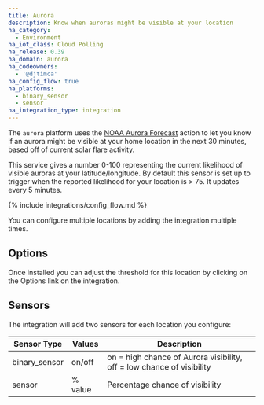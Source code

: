```yaml
---
title: Aurora
description: Know when auroras might be visible at your location
ha_category:
  - Environment
ha_iot_class: Cloud Polling
ha_release: 0.39
ha_domain: aurora
ha_codeowners:
  - '@djtimca'
ha_config_flow: true
ha_platforms:
  - binary_sensor
  - sensor
ha_integration_type: integration
---
```


The `aurora` platform uses the [NOAA Aurora Forecast](https://www.swpc.noaa.gov/products/aurora-30-minute-forecast) action to let you know if an aurora might be visible at your home location in the next 30 minutes, based off of current solar flare activity.

This service gives a number 0-100 representing the current likelihood of visible auroras at your latitude/longitude. By default this sensor is set up to trigger when the reported likelihood for your location is > 75. It updates every 5 minutes.

{% include integrations/config_flow.md %}

You can configure multiple locations by adding the integration multiple times.

## Options

Once installed you can adjust the threshold for this location by clicking on the Options link on the integration.

## Sensors

The integration will add two sensors for each location you configure:

|Sensor Type|Values|Description|
|-|-|-|
|binary_sensor|on/off|on = high chance of Aurora visibility, off = low chance of visibility|
|sensor|% value|Percentage chance of visibility|
